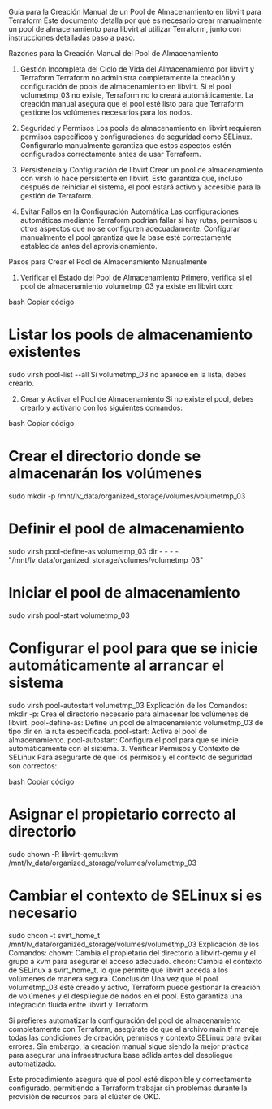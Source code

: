 Guía para la Creación Manual de un Pool de Almacenamiento en libvirt para Terraform
Este documento detalla por qué es necesario crear manualmente un pool de almacenamiento para libvirt al utilizar Terraform, junto con instrucciones detalladas paso a paso.

Razones para la Creación Manual del Pool de Almacenamiento
1. Gestión Incompleta del Ciclo de Vida del Almacenamiento por libvirt y Terraform
Terraform no administra completamente la creación y configuración de pools de almacenamiento en libvirt. Si el pool volumetmp_03 no existe, Terraform no lo creará automáticamente. La creación manual asegura que el pool esté listo para que Terraform gestione los volúmenes necesarios para los nodos.

2. Seguridad y Permisos
Los pools de almacenamiento en libvirt requieren permisos específicos y configuraciones de seguridad como SELinux. Configurarlo manualmente garantiza que estos aspectos estén configurados correctamente antes de usar Terraform.

3. Persistencia y Configuración de libvirt
Crear un pool de almacenamiento con virsh lo hace persistente en libvirt. Esto garantiza que, incluso después de reiniciar el sistema, el pool estará activo y accesible para la gestión de Terraform.

4. Evitar Fallos en la Configuración Automática
Las configuraciones automáticas mediante Terraform podrían fallar si hay rutas, permisos u otros aspectos que no se configuren adecuadamente. Configurar manualmente el pool garantiza que la base esté correctamente establecida antes del aprovisionamiento.

Pasos para Crear el Pool de Almacenamiento Manualmente
1. Verificar el Estado del Pool de Almacenamiento
Primero, verifica si el pool de almacenamiento volumetmp_03 ya existe en libvirt con:

bash
Copiar código
# Listar los pools de almacenamiento existentes
sudo virsh pool-list --all
Si volumetmp_03 no aparece en la lista, debes crearlo.

2. Crear y Activar el Pool de Almacenamiento
Si no existe el pool, debes crearlo y activarlo con los siguientes comandos:

bash
Copiar código
# Crear el directorio donde se almacenarán los volúmenes
sudo mkdir -p /mnt/lv_data/organized_storage/volumes/volumetmp_03

# Definir el pool de almacenamiento
sudo virsh pool-define-as volumetmp_03 dir - - - - "/mnt/lv_data/organized_storage/volumes/volumetmp_03"

# Iniciar el pool de almacenamiento
sudo virsh pool-start volumetmp_03

# Configurar el pool para que se inicie automáticamente al arrancar el sistema
sudo virsh pool-autostart volumetmp_03
Explicación de los Comandos:
mkdir -p: Crea el directorio necesario para almacenar los volúmenes de libvirt.
pool-define-as: Define un pool de almacenamiento volumetmp_03 de tipo dir en la ruta especificada.
pool-start: Activa el pool de almacenamiento.
pool-autostart: Configura el pool para que se inicie automáticamente con el sistema.
3. Verificar Permisos y Contexto de SELinux
Para asegurarte de que los permisos y el contexto de seguridad son correctos:

bash
Copiar código
# Asignar el propietario correcto al directorio
sudo chown -R libvirt-qemu:kvm /mnt/lv_data/organized_storage/volumes/volumetmp_03

# Cambiar el contexto de SELinux si es necesario
sudo chcon -t svirt_home_t /mnt/lv_data/organized_storage/volumes/volumetmp_03
Explicación de los Comandos:
chown: Cambia el propietario del directorio a libvirt-qemu y el grupo a kvm para asegurar el acceso adecuado.
chcon: Cambia el contexto de SELinux a svirt_home_t, lo que permite que libvirt acceda a los volúmenes de manera segura.
Conclusión
Una vez que el pool volumetmp_03 esté creado y activo, Terraform puede gestionar la creación de volúmenes y el despliegue de nodos en el pool. Esto garantiza una integración fluida entre libvirt y Terraform.

Si prefieres automatizar la configuración del pool de almacenamiento completamente con Terraform, asegúrate de que el archivo main.tf maneje todas las condiciones de creación, permisos y contexto SELinux para evitar errores. Sin embargo, la creación manual sigue siendo la mejor práctica para asegurar una infraestructura base sólida antes del despliegue automatizado.

Este procedimiento asegura que el pool esté disponible y correctamente configurado, permitiendo a Terraform trabajar sin problemas durante la provisión de recursos para el clúster de OKD.








